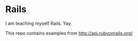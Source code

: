 Rails
=====

I am teaching myself Rails. Yay. 

This repo contains examples from http://api.rubyonrails.org/